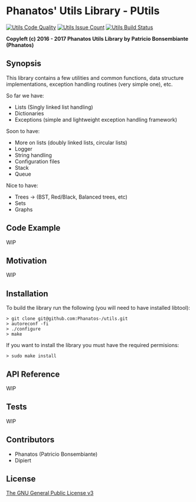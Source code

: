 # Phanatos' Utils Library - PUtils 
[![Utils Code Quality](https://codeclimate.com/github/Phanatos-/utils/badges/gpa.svg)](https://codeclimate.com/github/Phanatos-/utils)
[![Utils Issue Count](https://codeclimate.com/github/Phanatos-/utils/badges/issue_count.svg)](https://codeclimate.com/github/Phanatos-/utils)
[![Utils Build Status](https://travis-ci.org/Phanatos-/utils.svg?branch=master)](https://travis-ci.org/Phanatos-/utils)

__Copyleft (c) 2016 - 2017 Phanatos Utils Library by Patricio Bonsembiante (Phanatos)__

## Synopsis

This library contains a few utilities and common functions, data structure implementations, exception handling routines (very simple one), etc.

So far we have: 

* Lists (Singly linked list handling)
* Dictionaries 
* Exceptions (simple and lightweight exception handling framework) 

Soon to have:

* More on lists (doubly linked lists, circular lists) 
* Logger
* String handling
* Configuration files
* Stack
* Queue

Nice to have: 

* Trees -> (BST, Red/Black, Balanced trees, etc)
* Sets
* Graphs 


## Code Example
WIP

## Motivation
WIP

## Installation

To build the library run the following (you will need to have installed libtool): 
    
    > git clone git@github.com:Phanatos-/utils.git
    > autoreconf -fi
    > ./configure
    > make 

If you want to install the library you must have the required permisions:

    > sudo make install

## API Reference
WIP

## Tests
WIP

## Contributors

* Phanatos (Patricio Bonsembiante)
* Dipiert 

## License
[The GNU General Public License v3](./COPYING)


